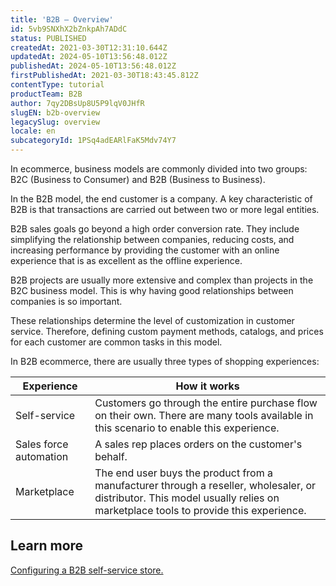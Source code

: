 ```yaml
---
title: 'B2B – Overview'
id: 5vb9SNXhX2bZnkpAh7ADdC
status: PUBLISHED
createdAt: 2021-03-30T12:31:10.644Z
updatedAt: 2024-05-10T13:56:48.012Z
publishedAt: 2024-05-10T13:56:48.012Z
firstPublishedAt: 2021-03-30T18:43:45.812Z
contentType: tutorial
productTeam: B2B
author: 7qy2DBsUp8U5P9lqV0JHfR
slugEN: b2b-overview
legacySlug: overview
locale: en
subcategoryId: 1PSq4adEARlFaK5Mdv74Y7
---
```


In ecommerce, business models are commonly divided into two groups: B2C (Business to Consumer) and B2B (Business to Business).

In the B2B model, the end customer is a company. A key characteristic of B2B is that transactions are carried out between two or more legal entities. 

B2B sales goals go beyond a high order conversion rate. They include simplifying the relationship between companies, reducing costs, and increasing performance by providing the customer with an online experience that is as excellent as the offline experience.

B2B projects are usually more extensive and complex than projects in the B2C business model. This is why having good relationships between companies is so important.

These relationships determine the level of customization in customer service.
Therefore, defining custom payment methods, catalogs, and prices for each customer are common tasks in this model.

In B2B ecommerce, there are usually three types of shopping experiences:

| Experience                  | How it works                                                                                                                                                                                             |
|------------------------------|----------------------------------------------------------------------------------------------------------------------------------------------------------------------------------------------------------|
| Self-service                  | Customers go through the entire purchase flow on their own. There are many tools available in this scenario to enable this experience.                                                                            |
| Sales force automation |  A sales rep places orders on the customer's behalf.                                                                                                                                                          |
| Marketplace               | The end user buys the product from a manufacturer through a reseller, wholesaler, or distributor. This model usually relies on marketplace tools to provide this experience. |

## Learn more
[Configuring a B2B self-service store.
](https://help.vtex.com/pt/tutorial/configurar-loja-b2b-self-service--4576nMaRKk4madDZ7liiXS "Como configurar loja B2B self-service")
